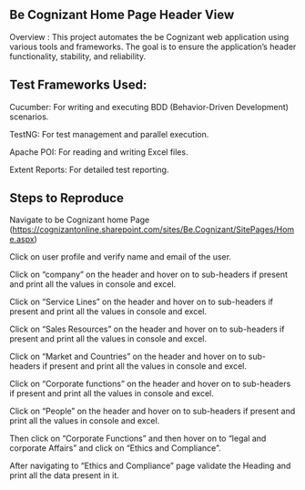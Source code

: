 Be Cognizant Home Page Header View  
-------------------------------------------------------------------------------------------------------------------------------------------------------------

Overview : This project automates the be Cognizant web application using various tools and frameworks. The goal is to ensure the application’s header functionality, stability, and reliability. 

Test Frameworks Used: 
-------------------------------------------------------------------------------------------------------------------------------------------------------------

Cucumber: For writing and executing BDD (Behavior-Driven Development) scenarios. 

TestNG: For test management and parallel execution. 

Apache POI: For reading and writing Excel files. 

Extent Reports: For detailed test reporting. 

Steps to Reproduce 
-------------------------------------------------------------------------------------------------------------------------------------------------------------
Navigate to be Cognizant home Page (https://cognizantonline.sharepoint.com/sites/Be.Cognizant/SitePages/Home.aspx) 

Click on user profile and verify name and email of the user. 

Click on “company” on the header and hover on to sub-headers if present and print all the values in console and excel. 

Click on “Service Lines” on the header and hover on to sub-headers if present and print all the values in console and excel. 

Click on “Sales Resources” on the header and hover on to sub-headers if present and print all the values in console and excel. 

Click on “Market and Countries” on the header and hover on to sub-headers if present and print all the values in console and excel. 

Click on “Corporate functions” on the header and hover on to sub-headers if present and print all the values in console and excel. 

Click on “People” on the header and hover on to sub-headers if present and print all the values in console and excel. 

Then click on “Corporate Functions” and then hover on to “legal and corporate Affairs” and click on “Ethics and Compliance”. 

After navigating to “Ethics and Compliance” page validate the Heading and print all the data present in it. 
